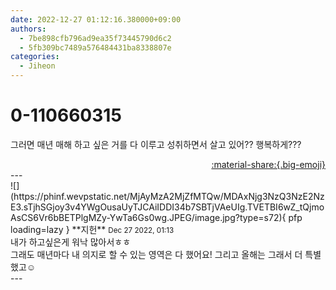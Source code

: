 ```yaml
---
date: 2022-12-27 01:12:16.380000+09:00
authors:
  - 7be898cfb796ad9ea35f73445790d6c2
  - 5fb309bc7489a576484431ba8338807e
categories:
  - Jiheon
---
```


# 0-110660315

<div class="post-container" markdown="1">
<div class="content-container md-sidebar__scrollwrap" markdown="1">

그러면 매년 매해 하고 싶은 거를 다 이루고 성취하면서 살고 있어?? 행복하게???

</div>
</div>

<div style="text-align: right;" markdown="1">
<a href="https://weverse.io/fromis9/fanpost/0-110660315" style="text-align: right;">:material-share:{.big-emoji}</a>
</div>
---

<div class="comments-container md-sidebar__scrollwrap" markdown="1">
<div class="comment" markdown="1">
<div class='id-container' markdown="1">
![](https://phinf.wevpstatic.net/MjAyMzA2MjZfMTQw/MDAxNjg3NzQ3NzE2NzE3.sTjhSGjoy3v4YWgOusaUyTJCAiIDDI34b7SBTjVAeUIg.TVETBI6wZ_tQjmoAsCS6Vr6bBETPlgMZy-YwTa6Gs0wg.JPEG/image.jpg?type=s72){ pfp loading=lazy }
**<span class="artist">지헌</span>** <small>Dec 27 2022, 01:13</small><br>
</div>
<div class='comment-body' markdown="1">
내가 하고싶은게 워낙 많아서ㅎㅎ<br>그래도 매년마다 내 의지로 할 수 있는 영역은 다 했어요! 그리고 올해는 그래서 더 특별했고☺️
</div>
</div>
</div>
---
